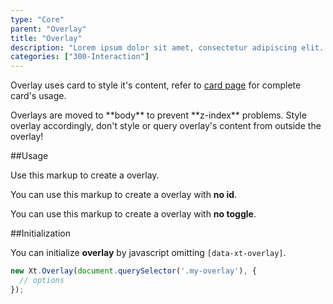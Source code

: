 ```yaml
---
type: "Core"
parent: "Overlay"
title: "Overlay"
description: "Lorem ipsum dolor sit amet, consectetur adipiscing elit. Nunc tempus laoreet leo sit amet iaculis."
categories: ["300-Interaction"]
---
```


Overlay uses card to style it's content, refer to [card page](/core/card) for complete card's usage.

<div class="alert">
  <div class="alert-content">
    Overlays are moved to **body** to prevent **z-index** problems. Style overlay accordingly, don't style or query overlay's content from outside the overlay!
  </div>
</div>

##Usage

Use this markup to create a overlay.

<script type="text/plain" class="language-markup">
  <button type="button" data-xt-overlay="{ targets: '#overlay-custom' }">
    <!-- content -->
  </button>
  <div class="overlay" id="overlay-custom">
    <div class="overlay-container">
      <div class="overlay-inner">
        <!-- content -->
      </div>
    </div>
  </div>
</script>

You can use this markup to create a overlay with **no id**.

<script type="text/plain" class="language-markup">
  <div data-xt-overlay>
    <button type="button">
      <!-- content -->
    </button>
    <div class="overlay">
      <div class="overlay-container">
        <div class="overlay-inner">
          <!-- content -->
        </div>
      </div>
    </div>
  </div>
</script>

You can use this markup to create a overlay with **no toggle**.

<script type="text/plain" class="language-markup">
  <div class="overlay active" data-xt-overlay>
    <div class="overlay-container">
      <div class="overlay-inner">
        <!-- content -->
      </div>
    </div>
  </div>
</script>

##Initialization

You can initialize **overlay** by javascript omitting `[data-xt-overlay]`.

```jsx
new Xt.Overlay(document.querySelector('.my-overlay'), {
  // options
});
```